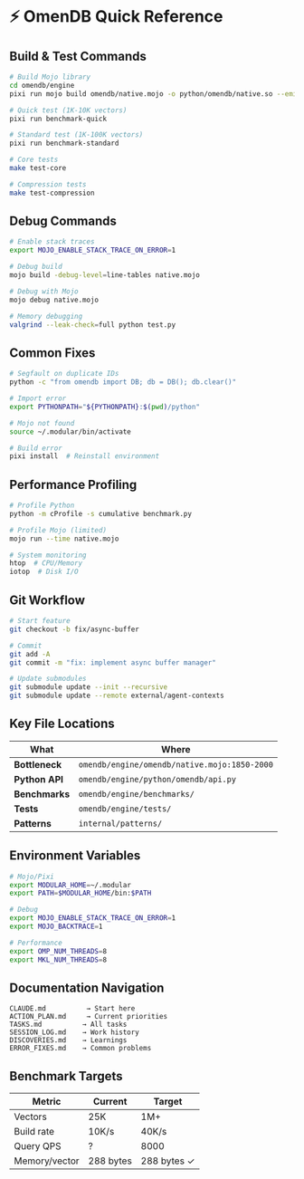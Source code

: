 # ⚡ OmenDB Quick Reference

## Build & Test Commands
```bash
# Build Mojo library
cd omendb/engine
pixi run mojo build omendb/native.mojo -o python/omendb/native.so --emit shared-lib

# Quick test (1K-10K vectors)
pixi run benchmark-quick

# Standard test (1K-100K vectors)  
pixi run benchmark-standard

# Core tests
make test-core

# Compression tests
make test-compression
```

## Debug Commands
```bash
# Enable stack traces
export MOJO_ENABLE_STACK_TRACE_ON_ERROR=1

# Debug build
mojo build -debug-level=line-tables native.mojo

# Debug with Mojo
mojo debug native.mojo

# Memory debugging
valgrind --leak-check=full python test.py
```

## Common Fixes
```bash
# Segfault on duplicate IDs
python -c "from omendb import DB; db = DB(); db.clear()"

# Import error
export PYTHONPATH="${PYTHONPATH}:$(pwd)/python"

# Mojo not found
source ~/.modular/bin/activate

# Build error
pixi install  # Reinstall environment
```

## Performance Profiling
```bash
# Profile Python
python -m cProfile -s cumulative benchmark.py

# Profile Mojo (limited)
mojo run --time native.mojo

# System monitoring
htop  # CPU/Memory
iotop  # Disk I/O
```

## Git Workflow
```bash
# Start feature
git checkout -b fix/async-buffer

# Commit
git add -A
git commit -m "fix: implement async buffer manager"

# Update submodules
git submodule update --init --recursive
git submodule update --remote external/agent-contexts
```

## Key File Locations
| What | Where |
|------|-------|
| **Bottleneck** | `omendb/engine/omendb/native.mojo:1850-2000` |
| **Python API** | `omendb/engine/python/omendb/api.py` |
| **Benchmarks** | `omendb/engine/benchmarks/` |
| **Tests** | `omendb/engine/tests/` |
| **Patterns** | `internal/patterns/` |

## Environment Variables
```bash
# Mojo/Pixi
export MODULAR_HOME=~/.modular
export PATH=$MODULAR_HOME/bin:$PATH

# Debug
export MOJO_ENABLE_STACK_TRACE_ON_ERROR=1
export MOJO_BACKTRACE=1

# Performance
export OMP_NUM_THREADS=8
export MKL_NUM_THREADS=8
```

## Documentation Navigation
```
CLAUDE.md          → Start here
ACTION_PLAN.md     → Current priorities
TASKS.md          → All tasks
SESSION_LOG.md    → Work history
DISCOVERIES.md    → Learnings
ERROR_FIXES.md    → Common problems
```

## Benchmark Targets
| Metric | Current | Target |
|--------|---------|--------|
| Vectors | 25K | 1M+ |
| Build rate | 10K/s | 40K/s |
| Query QPS | ? | 8000 |
| Memory/vector | 288 bytes | 288 bytes ✓ |